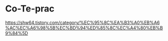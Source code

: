 # Co-Te-prac

https://shw64.tistory.com/category/%EC%95%8C%EA%B3%A0%EB%A6%AC%EC%A6%98%5B%EC%BD%94%ED%85%8C%EC%A4%80%EB%B9%84%5D

